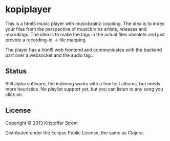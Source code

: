 # kopiplayer

This is a html5 music player with musicbrainz coupling. The idea is to index your files from the perspective of musicbrainz artists, releases and recordings. The idea is to make the tags in the actual files obsolete and just provide a recording-id -> file mapping.

The player has a html5 web frontend and communicates with the backend part over a websocket and the audio tag..

## Status

Still alpha software, the indexing works with a few test albums, but needs more heuristics. No playlist support yet, but you can listen to any song you click on.

## License

Copyright © 2013 Kristoffer Ström

Distributed under the Eclipse Public License, the same as Clojure.
